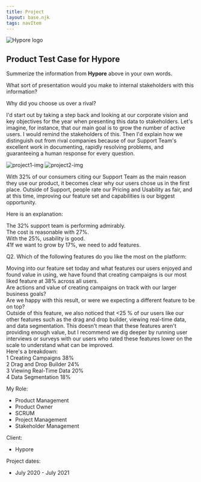 ```yaml
---
title: Project
layout: base.njk
tags: navItem
---
```


<div class="image-container">
    <img src="/images/Hypore-logo.png" alt="Hypore logo">
</div>
<section class="product-test-case">
    <h2>Product Test Case for Hypore</h2>
    <p>Summerize the information from <strong>Hypore</strong> above in your own words.</p>
    <p>What sort of presentation would you make to internal stakeholders with this information?</p>
    <p>Why did you choose us over a rival?</p>
    <p>
        I'd start out by taking a step back and looking at our corporate vision and key objectives for the year
        when presenting this data to stakeholders. Let's imagine, for instance, that our main goal is to grow the
        number of active users. I would remind the stakeholders of this. Then I'd explain how we distinguish out
        from rival companies because of our Support Team's excellent work in documenting, rapidly resolving problems,
        and guaranteeing a human response for every question.
    </p>
    <div class="product-test-case-images">
        <img src="/images/project1.jpg" alt="project1-img" class="project-img1">
        <img src="/images/project2.jpg" alt="project2-img" class="project-img2">
    </div>
    <p>
        With 32% of our consumers citing our Support Team as the main reason they use our product, it becomes clear why our users chose us in the first place. Outside of Support, people rate our Pricing and Usability as fair, and at this time, improving our feature set and capabilities is our biggest opportunity.
    </p>
    <p>Here is an explanation:</p>
    <p>
        The 32% support team is performing admirably. <br>
        The cost is reasonable with 27%. <br>
        With the 25%, usability is good. <br>
        41f we want to grow by 17%, we need to add features. <br>
    </p>
    <p>Q2. Which of the following features do you like the most on the platform:</p>
    <p>
        Moving into our feature set today and what features our users enjoyed and found value in using, we have found that creating campaigns is our most liked
        feature at 38% across all users. <br>
        Are actions and value of creating campaigns on track with our larger business goals? <br>
        Are we happy with this result, or were we expecting a different feature to be on top? <br>
        Outside of this feature, we also noticed that &lt;25 % of our users like our other features such as the drag and drop builder, viewing real-time data, and data
        segmentation. This doesn't mean that these features aren't providing enough value, but I recommend we dig deeper by running user interviews or surveys
        with our users who rated these features lower on the scale to understand what can be improved. <br>
        Here's a breakdown: <br>
        1 Creating Campaigns 38% <br>
        2 Drag and Drop Builder 24% <br>
        3 Viewing Real-Time Data 20% <br>
        4 Data Segmentation 18% <br>
    </p>
</section>
<section class="project-info">
    <div class="info-card">
    <p>My Role:</p>
    <ul>
        <li>Product Management</li>
        <li>Product Owner</li>
        <li>SCRUM</li>
        <li>Project Management</li>
        <li>Stakeholder Management</li>
    </ul>
    </div>
    <div class="info-card">
        <p>Client:</p>
        <ul>
            <li>Hypore</li>
        </ul>
    </div>
    <div class="info-card">
        <p>Project dates:</p>
        <ul>
            <li>July 2020 - July 2021</li>
        </ul>
    </div>
</section>